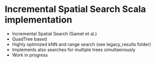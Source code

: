 # Incremental Spatial Search Scala implementation
* Incremental Spatial Search (Samet et al.)
* QuadTree based
* Highly optimized kNN and range search (see legacy_results folder)
* Implements also searches for multiple trees simultaenously
* Work in progress
